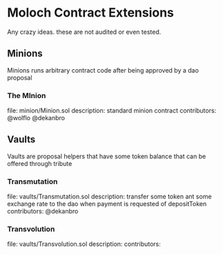 # Moloch Contract Extensions

Any crazy ideas. these are not audited or even tested.

## Minions

Minions runs arbitrary contract code after being approved by a dao proposal

### The MInion
file: minion/Minion.sol 
description: standard minion contract
contributors: @wolflo @dekanbro

## Vaults

Vaults are proposal helpers that have some token balance that can be offered through tribute

### Transmutation
file: vaults/Transmutation.sol 
description: transfer some token ant some exchange rate to the dao when payment is requested of depositToken
contributors: @dekanbro

### Transvolution
file: vaults/Transvolution.sol 
description: 
contributors: 
